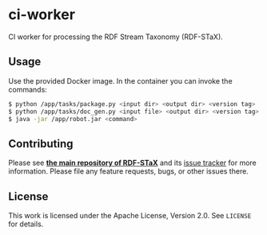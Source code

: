 # ci-worker

CI worker for processing the RDF Stream Taxonomy (RDF-STaX).

## Usage

Use the provided Docker image. In the container you can invoke the commands:

```bash
$ python /app/tasks/package.py <input dir> <output dir> <version tag>
$ python /app/tasks/doc_gen.py <input file> <output dir> <version tag>
$ java -jar /app/robot.jar <command>
```

## Contributing

Please see **[the main repository of RDF-STaX](https://github.com/RDF-STaX/rdf-stax.github.io)** and its [issue tracker](https://github.com/RDF-STaX/rdf-stax.github.io/issues) for more information. Please file any feature requests, bugs, or other issues there.

## License

This work is licensed under the Apache License, Version 2.0. See `LICENSE` for details.
